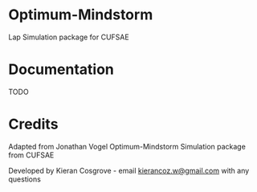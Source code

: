 # Optimum-Mindstorm
Lap Simulation package for CUFSAE

# Documentation
TODO

# Credits
Adapted from Jonathan Vogel Optimum-Mindstorm Simulation package from CUFSAE

Developed by Kieran Cosgrove - email kierancoz.w@gmail.com with any questions
